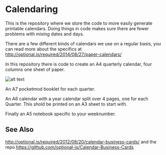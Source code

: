 # Calendaring

This is the repository where we store the code to more easily generate printable calendars. Doing things in code makes sure there are fewer problems with mixing dates and days.

There are a few different kinds of calendars we use on a regular basis, you can read more about the specifics at http://optional.is/required/2014/08/27/paper-calendars/

In this repository there is code to create an A4 quarterly calendar, four columns one sheet of paper. 

![alt text](http://optional.is/required/wp-content/uploads/2014/08/A4-quarterly.png "02014 A4 Quarterly Calendar")

An A7 pocketmod booklet for each quarter. 

An A6 calendar with a year calendar split over 4 pages, one for each Quarter. This shold be printed on an A3 sheet to start with.

Finally an A5 notebook specific to your weeknumber.

## See Also
http://optional.is/required/2012/08/20/calendar-business-cards/
and the repo
https://github.com/optional-is/Calendar-Business-Cards
